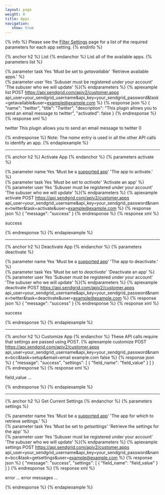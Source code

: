 ```yaml
---
layout: page
weight: 0
title: Apps
navigation:
   show: true
---
```


{% info %}
Please see the [Filter Settings]({{root_url}}/API_Reference/Web_API/filter_settings.html) page for a list of the required parameters for each app setting. 
{% endinfo %}

{% anchor h2 %}
List 
{% endanchor %}
List all of the available apps. {% parameters list %} 
  
  {% parameter task Yes 'Must be set to *getavailable*' 'Retrieve available apps.' %}  
  {% parameter user Yes 'Subuser must be registered under your account' 'The subuser who we will update' %}{% endparameters %} 
{% apiexample list POST https://api.sendgrid.com/apiv2/customer.apps api_user=your_sendgrid_username&api_key=your_sendgrid_password&task=getavailable&user=example@example.com %}
  {% response json %}
{
  "name": "twitter",
  "title": "Twitter",
  "description": "This plugin allows you to send an email message to twitter",
  "activated": false
}
{% endresponse %}
  {% response xml %}
<?xml version="1.0" encoding="ISO-8859-1"?>

<filters>
   <filter>
      <name>twitter</name>
      <title markdown="1">
Twitter
</title>
      <description>This plugin allows you to send an email message to twitter</description>
      <activated>0</activated>
   </filter>
</filters>

  {% endresponse %}
Note: The *name* entry is used in all the other API calls to identify an app. {% endapiexample %}

* * * * *


{% anchor h2 %}
Activate App 
{% endanchor %}
{% parameters activate %} 
  
  {% parameter name Yes 'Must be a [supported app](https://sendgrid.com/docs/API_Reference/Web_API/filter_settings.html)' 'The app to activate.' %}  
  {% parameter task Yes 'Must be set to *activate*' 'Activate an app' %}  
  {% parameter user Yes 'Subuser must be registered under your account' 'The subuser who we will update' %}{% endparameters %} 
{% apiexample activate POST https://api.sendgrid.com/apiv2/customer.apps api_user=your_sendgrid_username&api_key=your_sendgrid_password&name=twitter&task=activate&user=example@example.com %}
  {% response json %}
{
  "message": "success"
}
{% endresponse %}
  {% response xml %}
<?xml version="1.0" encoding="ISO-8859-1"?>

<result>
   <message>success</message>
</result>

  {% endresponse %}
{% endapiexample %}

* * * * *


{% anchor h2 %}
Deactivate App 
{% endanchor %}
{% parameters deactivate %} 
  
  {% parameter name Yes 'Must be a [supported app](https://sendgrid.com/docs/API_Reference/Web_API/filter_settings.html)' 'The app to deactivate.' %}  
  {% parameter task Yes 'Must be set to *deactivate*' 'Deactivate an app' %}  
  {% parameter user Yes 'Subuser must be registered under your account' 'The subuser who we will update' %}{% endparameters %} 
{% apiexample deactivate POST https://api.sendgrid.com/apiv2/customer.apps api_user=your_sendgrid_username&api_key=your_sendgrid_password&name=twitter&task=deactivate&user=example@example.com %}
  {% response json %}
{
  "message": "success"
}
{% endresponse %}
  {% response xml %}
<?xml version="1.0" encoding="ISO-8859-1"?>

<result>
   <message>success</message>
</result>

  {% endresponse %}
{% endapiexample %}

* * * * *


{% anchor h2 %}
Customize App 
{% endanchor %}
These API calls require that settings are passed using POST. 
{% apiexample customize POST https://api.sendgrid.com/apiv2/customer.apps api_user=your_sendgrid_username&api_key=your_sendgrid_password&name=bcc&task=setup&email=email example.com false %}
  {% response json %}
{
  "message": "success",
  "settings": [
    {
      "field_name": "field_value"
    }
  ]
}
{% endresponse %}
  {% response xml %}
<?xml version="1.0" encoding="ISO-8859-1"?>

<filter>
   <field_name>field_value</field_name>
   ...
</filter>

  {% endresponse %}
{% endapiexample %}

* * * * *


{% anchor h2 %}
Get Current Settings 
{% endanchor %}
{% parameters settings %} 
  
  {% parameter name Yes 'Must be a [supported app](https://sendgrid.com/docs/API_Reference/Web_API/filter_settings.html)' 'The app for which to retrieve settings.' %}  
  {% parameter task Yes 'Must be set to *getsettings*' 'Retrieve the settings for the app' %}  
  {% parameter user Yes 'Subuser must be registered under your account' 'The subuser who we will update' %}{% endparameters %} 
{% apiexample settings POST https://api.sendgrid.com/apiv2/customer.apps api_user=your_sendgrid_username&api_key=your_sendgrid_password&name=bcc&task=getsettings&user=example@example.com %}
  {% response json %}
{
  "message": "success",
  "settings": [
    {
      "field_name": "field_value"
    }
  ]
}
{% endresponse %}
  {% response xml %}
<?xml version="1.0" encoding="ISO-8859-1"?>

<!-- error -->

<result>
   <message>error</message>
   <message>... error messages ...</message>
</result>

  {% endresponse %}
{% endapiexample %}
